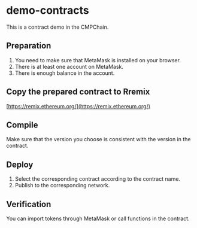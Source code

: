 # demo-contracts
This is a contract demo in the CMPChain.

## Preparation

1. You need to make sure that MetaMask is installed on your browser.
2. There is at least one account on MetaMask.
3. There is enough balance in the account.



## Copy the prepared contract to Rremix  

[https://remix.ethereum.org/](https://remix.ethereum.org/)


## Compile
Make sure that the version you choose is consistent with the version in the contract.



## Deploy
1. Select the corresponding contract according to the contract name.
2. Publish to the corresponding network.


## Verification
You can import tokens through MetaMask  or call functions in the contract.

